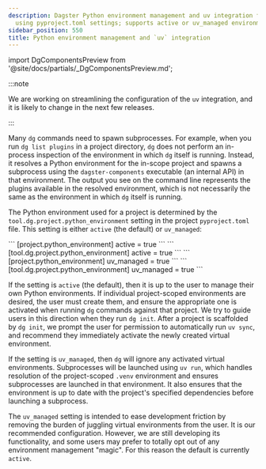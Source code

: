 ```yaml
---
description: Dagster Python environment management and uv integration for dg commands
  using pyproject.toml settings; supports active or uv_managed environments.
sidebar_position: 550
title: Python environment management and `uv` integration
---
```


import DgComponentsPreview from '@site/docs/partials/\_DgComponentsPreview.md';

<DgComponentsPreview />

:::note

We are working on streamlining the configuration of the `uv` integration, and it
is likely to change in the next few releases.

:::

Many `dg` commands need to spawn subprocesses. For example, when you run `dg list plugins` in a project directory, `dg` does not perform an in-process inspection of the environment in which `dg` itself is running. Instead, it resolves a Python environment for the in-scope project and spawns a subprocess using the `dagster-components` executable (an internal API) in that environment. The output you see on the command line represents the plugins available in the resolved environment, which is not necessarily the same as the environment in which `dg` itself is running.

The Python environment used for a project is determined by the `tool.dg.project.python_environment` setting in the project `pyproject.toml` file. This setting is either `active` (the default) or `uv_managed`:

<Tabs>
    <TabItem value="active" label="active">
        <Tabs>
        <TabItem value="dg.toml" label="dg.toml">
                ```
                [project.python_environment]
                active = true 
                ```
        </TabItem>
        <TabItem value="pyproject.toml" label="pyproject.toml">
                ```
                [tool.dg.project.python_environment]
                active = true 
                ```
        </TabItem>
        </Tabs>
    </TabItem>
    <TabItem value="uv_managed" label="uv_managed">
        <Tabs>
            <TabItem value="dg.toml" label="dg.toml">
                ```
                [project.python_environment]
                uv_managed = true 
                ```
            </TabItem>
            <TabItem value="pyproject.toml" label="pyproject.toml">
                ```
                [tool.dg.project.python_environment]
                uv_managed = true 
                ```
            </TabItem>
        </Tabs>
    </TabItem>
</Tabs>

If the setting is `active` (the default), then it is up to the user to manage their own Python environments. If individual project-scoped environments are desired, the user must create them, and ensure the appropriate one is activated when running `dg` commands against that project. We try to guide users in this direction when they run `dg init`. After a project is scaffolded by `dg init`, we prompt the user for permission to automatically run `uv sync`, and recommend they immediately activate the newly created virtual environment.

If the setting is `uv_managed`, then `dg` will ignore any activated virtual environments. Subprocesses will be launched using `uv run`, which handles resolution of the project-scoped `.venv` environment and ensures subprocesses are launched in that environment. It also ensures that the environment is up to date with the project's specified dependencies before launching a subprocess.

The `uv_managed` setting is intended to ease development friction by removing the burden of juggling virtual environments from the user. It is our recommended configuration. However, we are still developing its functionality, and some users may prefer to totally opt out of any environment management "magic". For this reason the default is currently `active`.